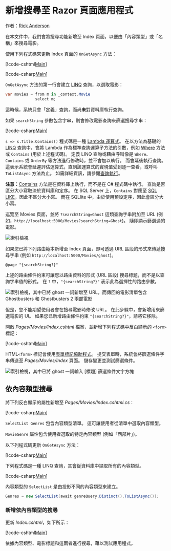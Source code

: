# <a name="adding-search-to-a-razor-pages-app"></a>新增搜尋至 Razor 頁面應用程式

作者：[Rick Anderson](https://twitter.com/RickAndMSFT)

在本文件中，我們會將搜尋功能新增至 Index 頁面，以便由「內容類型」或「名稱」來搜尋電影。

使用下列程式碼來更新 Index 頁面的 `OnGetAsync` 方法：

[!code-cshtml[Main](../../tutorials/razor-pages/razor-pages-start/sample/RazorPagesMovie/Pages/_ViewStart.cshtml)]

[!code-csharp[Main](../../tutorials/razor-pages/razor-pages-start/sample/RazorPagesMovie/Pages/Movies/Index.cshtml.cs?name=snippet_1stSearch)]

`OnGetAsync` 方法的第一行會建立 [LINQ](https://docs.microsoft.com/dotnet/csharp/programming-guide/concepts/linq/) 查詢，以選取電影：

```csharp
var movies = from m in _context.Movie
             select m;
```

這時候，系統只會「定義」查詢，而尚**未**對資料庫執行查詢。

如果 `searchString` 參數包含字串，則會修改電影查詢來篩選搜尋字串：

[!code-csharp[Main](../../tutorials/razor-pages/razor-pages-start/sample/RazorPagesMovie/Pages/Movies/Index.cshtml.cs?name=snippet_SearchNull)]

`s => s.Title.Contains()` 程式碼是一種 [Lambda 運算式](https://docs.microsoft.com/dotnet/csharp/programming-guide/statements-expressions-operators/lambda-expressions)。 在以方法為基礎的 [LINQ](https://docs.microsoft.com/dotnet/csharp/programming-guide/concepts/linq/) 查詢中，會將 Lambda 作為標準查詢運算子方法的引數，例如 [Where](https://docs.microsoft.com/dotnet/csharp/programming-guide/concepts/linq/query-syntax-and-method-syntax-in-linq) 方法或 `Contains` (用於上述程式碼)。 定義 LINQ 查詢或藉由呼叫像是 `Where`、`Contains` 或 `OrderBy` 等方法進行修改時，並不會加以執行。 而會延後執行查詢。 這表示系統會延遲評估運算式，直到該運算式的實現值受到逐一查看，或呼叫 `ToListAsync` 方法為止。 如需詳細資訊，請參閱[查詢執行](https://docs.microsoft.com/dotnet/framework/data/adonet/ef/language-reference/query-execution)。

**注意：**[Contains](https://docs.microsoft.com//dotnet/api/system.data.objects.dataclasses.entitycollection-1.contains) 方法是在資料庫上執行，而不是在 C# 程式碼中執行。 查詢是否區分大小寫取決於資料庫和定序。 在 SQL Server 上，`Contains` 對應至 [SQL LIKE](https://docs.microsoft.com/sql/t-sql/language-elements/like-transact-sql)，因此不區分大小寫。 而在 SQLlite 中，由於使用預設定序，因此會區分大小寫。

巡覽至 Movies 頁面，並將 `?searchString=Ghost` 這類查詢字串附加至 URL (例如，`http://localhost:5000/Movies?searchString=Ghost`)。 隨即顯示篩選過的電影。

![索引檢視](../../tutorials/razor-pages/search/_static/ghost.png)

如果您已將下列路由範本新增至 Index 頁面，即可透過 URL 區段的形式來傳遞搜尋字串 (例如 `http://localhost:5000/Movies/ghost`)。

```cshtml
@page "{searchString?}"
```

上述的路由條件約束可讓您以路由資料的形式 (URL 區段) 搜尋標題，而不是以查詢字串值的形式。  在 `?` 中，`"{searchString?}"` 表示此為選擇性的路由參數。

![索引檢視，其中已將 ghost 一詞新增至 URL，而傳回的電影清單包含 Ghostbusters 和 Ghostbusters 2 兩部電影](../../tutorials/razor-pages/search/_static/g2.png)

但是，您不能期望使用者會在搜尋電影時修改 URL。 在此步驟中，會新增用來篩選電影的 UI。 如果您已新增路由條件約束 `"{searchString?}"`，請將它移除。

開啟 *Pages/Movies/Index.cshtml* 檔案，並新增下列程式碼中反白顯示的 `<form>` 標記：

[!code-cshtml[Main](../../tutorials/razor-pages/razor-pages-start/sample/RazorPagesMovie/Pages/Movies/Index2.cshtml?highlight=14-19&range=1-22)]

HTML`<form>` 標記會使用[表單標記協助程式](xref:mvc/views/working-with-forms#the-form-tag-helper)。 提交表單時，系統會將篩選條件字串傳送至 *Pages/Movies/Index* 頁面。 儲存變更並測試篩選條件。

![索引檢視，其中已將 ghost 一詞輸入 [標題] 篩選條件文字方塊](../../tutorials/razor-pages/search/_static/filter.png)

## <a name="search-by-genre"></a>依內容類型搜尋

將下列反白顯示的屬性新增至 *Pages/Movies/Index.cshtml.cs*：

[!code-csharp[Main](../../tutorials/razor-pages/razor-pages-start/sample/RazorPagesMovie/Pages/Movies/Index.cshtml.cs?name=snippet_newProps&highlight=11-)]

`SelectList Genres` 包含內容類型清單。 這可讓使用者從清單中選取內容類型。

`MovieGenre` 屬性包含使用者選取的特定內容類型 (例如「西部片」)。

以下列程式碼更新 `OnGetAsync` 方法：

[!code-csharp[Main](../../tutorials/razor-pages/razor-pages-start/sample/RazorPagesMovie/Pages/Movies/Index.cshtml.cs?name=snippet_SearchGenre)]

下列程式碼是一種 LINQ 查詢，其會從資料庫中擷取所有的內容類型。

[!code-csharp[Main](../../tutorials/razor-pages/razor-pages-start/sample/RazorPagesMovie/Pages/Movies/Index.cshtml.cs?name=snippet_LINQ)]

內容類型的 `SelectList` 是由投影不同的內容類型來建立。

<!-- BUG in OPS
Tag snippet_selectlist's start line '75' should be less than end line '29' when resolving "[!code-csharp[Main](../../tutorials/razor-pages/razor-pages-start/sample/RazorPagesMovie/Pages/Movies/Index.cshtml.cs?name=snippet_SelectList)]"

There's no start line.

[!code-csharp[Main](../../tutorials/razor-pages/razor-pages-start/sample/RazorPagesMovie/Pages/Movies/Index.cshtml.cs?name=snippet_SelectList)]
-->

```csharp
Genres = new SelectList(await genreQuery.Distinct().ToListAsync());
```

### <a name="adding-search-by-genre"></a>新增依內容類型的搜尋

更新 *Index.cshtml*，如下所示：

[!code-cshtml[Main](../../tutorials/razor-pages/razor-pages-start/sample/RazorPagesMovie/Pages/Movies/IndexFormGenreNoRating.cshtml?highlight=16-18&range=1-26)]

依據內容類型、電影標題和這兩者進行搜尋，藉以測試應用程式。
